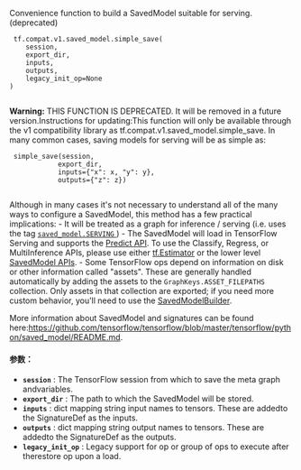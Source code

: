 Convenience function to build a SavedModel suitable for serving. (deprecated)

```
 tf.compat.v1.saved_model.simple_save(
    session,
    export_dir,
    inputs,
    outputs,
    legacy_init_op=None
)
 
```


**Warning:**  THIS FUNCTION IS DEPRECATED. It will be removed in a future version.Instructions for updating:This function will only be available through the v1 compatibility library as tf.compat.v1.saved_model.simple_save.
In many common cases, saving models for serving will be as simple as:

```
 simple_save(session,
            export_dir,
            inputs={"x": x, "y": y},
            outputs={"z": z})
 
```

Although in many cases it's not necessary to understand all of the many ways    to configure a SavedModel, this method has a few practical implications:  - It will be treated as a graph for inference / serving (i.e. uses the tag    [ `saved_model.SERVING` ](/api_docs/python/tf/saved_model#SERVING))  - The SavedModel will load in TensorFlow Serving and supports the    [Predict    API](https://github.com/tensorflow/serving/blob/master/tensorflow_serving/apis/predict.proto).    To use the Classify, Regress, or MultiInference APIs, please    use either    [tf.Estimator](https://tensorflow.google.cn/api_docs/python/tf/estimator/Estimator)    or the lower level    [SavedModel    APIs](https://github.com/tensorflow/tensorflow/blob/master/tensorflow/python/saved_model/README.md).  - Some TensorFlow ops depend on information on disk or other information    called "assets". These are generally handled automatically by adding the    assets to the  `GraphKeys.ASSET_FILEPATHS`  collection. Only assets in that    collection are exported; if you need more custom behavior, you'll need to    use the    [SavedModelBuilder](https://github.com/tensorflow/tensorflow/blob/master/tensorflow/python/saved_model/builder.py).

More information about SavedModel and signatures can be found here:https://github.com/tensorflow/tensorflow/blob/master/tensorflow/python/saved_model/README.md.

#### 参数：
- **`session`** : The TensorFlow session from which to save the meta graph andvariables.
- **`export_dir`** : The path to which the SavedModel will be stored.
- **`inputs`** : dict mapping string input names to tensors. These are addedto the SignatureDef as the inputs.
- **`outputs`** :  dict mapping string output names to tensors. These are addedto the SignatureDef as the outputs.
- **`legacy_init_op`** : Legacy support for op or group of ops to execute after therestore op upon a load.
